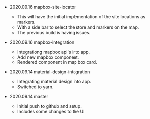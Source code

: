 * 2020.09.16 mapbox-site-locator
  - This will have the initial implementation of the site locations as markers.
  - With a side bar to select the store and markers on the map.
  - The previous build is having issues. 

* 2020.09.16 mapbox-integration
  - Integrationg mapbox api's into app.
  - Add new mapbox component.
  - Rendered component in map box card. 

* 2020.09.14 material-design-integration
  - Integrating material design into app.
  - Switched to yarn.

* 2020.09.14 master
  - Initial push to github and setup. 
  - Includes some changes to the UI
